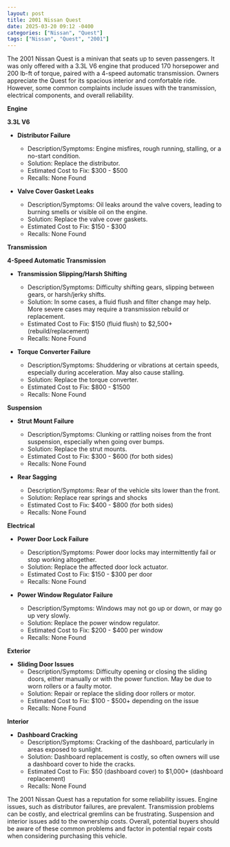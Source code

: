 ```yaml
---
layout: post
title: 2001 Nissan Quest
date: 2025-03-20 09:12 -0400
categories: ["Nissan", "Quest"]
tags: ["Nissan", "Quest", "2001"]
---
```

The 2001 Nissan Quest is a minivan that seats up to seven passengers. It was only offered with a 3.3L V6 engine that produced 170 horsepower and 200 lb-ft of torque, paired with a 4-speed automatic transmission. Owners appreciate the Quest for its spacious interior and comfortable ride. However, some common complaints include issues with the transmission, electrical components, and overall reliability.

**Engine**

**3.3L V6**

* **Distributor Failure**
    * Description/Symptoms: Engine misfires, rough running, stalling, or a no-start condition.
    * Solution: Replace the distributor.
    * Estimated Cost to Fix: $300 - $500
    * Recalls: None Found

* **Valve Cover Gasket Leaks**
    * Description/Symptoms: Oil leaks around the valve covers, leading to burning smells or visible oil on the engine.
    * Solution: Replace the valve cover gaskets.
    * Estimated Cost to Fix: $150 - $300
    * Recalls: None Found

**Transmission**

**4-Speed Automatic Transmission**

* **Transmission Slipping/Harsh Shifting**
    * Description/Symptoms: Difficulty shifting gears, slipping between gears, or harsh/jerky shifts.
    * Solution: In some cases, a fluid flush and filter change may help. More severe cases may require a transmission rebuild or replacement.
    * Estimated Cost to Fix: $150 (fluid flush) to $2,500+ (rebuild/replacement)
    * Recalls: None Found

* **Torque Converter Failure**
    * Description/Symptoms: Shuddering or vibrations at certain speeds, especially during acceleration. May also cause stalling.
    * Solution: Replace the torque converter.
    * Estimated Cost to Fix: $800 - $1500
    * Recalls: None Found

**Suspension**

* **Strut Mount Failure**
    * Description/Symptoms: Clunking or rattling noises from the front suspension, especially when going over bumps.
    * Solution: Replace the strut mounts.
    * Estimated Cost to Fix: $300 - $600 (for both sides)
    * Recalls: None Found

* **Rear Sagging**
    * Description/Symptoms: Rear of the vehicle sits lower than the front.
    * Solution: Replace rear springs and shocks
    * Estimated Cost to Fix: $400 - $800 (for both sides)
    * Recalls: None Found

**Electrical**

* **Power Door Lock Failure**
    * Description/Symptoms: Power door locks may intermittently fail or stop working altogether.
    * Solution: Replace the affected door lock actuator.
    * Estimated Cost to Fix: $150 - $300 per door
    * Recalls: None Found

* **Power Window Regulator Failure**
    * Description/Symptoms: Windows may not go up or down, or may go up very slowly.
    * Solution: Replace the power window regulator.
    * Estimated Cost to Fix: $200 - $400 per window
    * Recalls: None Found

**Exterior**

* **Sliding Door Issues**
    * Description/Symptoms: Difficulty opening or closing the sliding doors, either manually or with the power function. May be due to worn rollers or a faulty motor.
    * Solution: Repair or replace the sliding door rollers or motor.
    * Estimated Cost to Fix: $100 - $500+ depending on the issue
    * Recalls: None Found

**Interior**

* **Dashboard Cracking**
    * Description/Symptoms: Cracking of the dashboard, particularly in areas exposed to sunlight.
    * Solution: Dashboard replacement is costly, so often owners will use a dashboard cover to hide the cracks.
    * Estimated Cost to Fix: $50 (dashboard cover) to $1,000+ (dashboard replacement)
    * Recalls: None Found

The 2001 Nissan Quest has a reputation for some reliability issues. Engine issues, such as distributor failures, are prevalent. Transmission problems can be costly, and electrical gremlins can be frustrating. Suspension and interior issues add to the ownership costs. Overall, potential buyers should be aware of these common problems and factor in potential repair costs when considering purchasing this vehicle.

